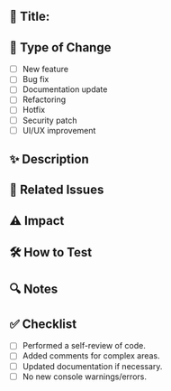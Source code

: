 <!-- Pull Request Template -->

## 📌 Title: 
<!-- Provide a clear and concise title for this PR (e.g., "Improve caching for API calls"). -->

## 🔹 Type of Change
- [ ] New feature
- [ ] Bug fix
- [ ] Documentation update
- [ ] Refactoring
- [ ] Hotfix
- [ ] Security patch
- [ ] UI/UX improvement

## ✨ Description
<!-- Explain what this PR does and why. Include relevant context and link-related issues if applicable. -->

## 🔗 Related Issues
<!-- Link any related issues (e.g., Closes #123). -->

## ⚠️ Impact
<!-- Describe any performance effects, new dependencies, or behavior changes. -->

## 🛠 How to Test
<!-- Steps for reviewers to verify changes. -->

## 🔍 Notes
<!-- Any extra information for reviewers, such as follow-up tasks or known limitations. -->

## ✅ Checklist
- [ ] Performed a self-review of code.
- [ ] Added comments for complex areas.
- [ ] Updated documentation if necessary.
- [ ] No new console warnings/errors.
